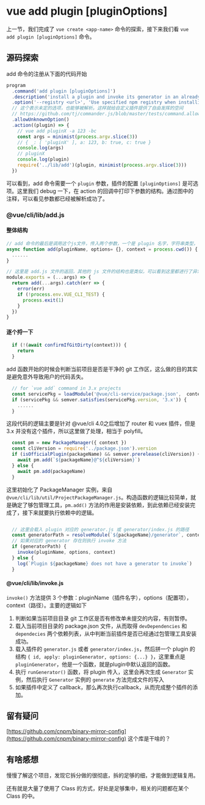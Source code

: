 # vue add plugin [pluginOptions]

上一节，我们完成了 `vue create <app-name>` 命令的探索，接下来我们看 `vue add plugin [pluginOptions]` 命令。

## 源码探索

add 命令的注册从下面的代码开始
```js
program
  .command('add plugin [pluginOptions]')
  .description('install a plugin and invoke its generator in an already created project')
  .option('--registry <url>', 'Use specified npm registry when installing dependencies (only for npm)')
  // 这个表示未定的选项，也能够被解析。这样就给自定义插件提供了自由发挥的空间
  // https://github.com/tj/commander.js/blob/master/tests/command.allowUnknownOptions.test.js
  .allowUnknownOption()
  .action((plugin) => {
    // vue add pluginX -a 123 -bc
    const args = minimist(process.argv.slice(3))
    // { _: [ 'pluginX' ], a: 123, b: true, c: true }
    console.log(args)
    // pluginX
    console.log(plugin)
    require('../lib/add')(plugin, minimist(process.argv.slice(3)))
  })
```
可以看到，add 命令需要一个 `plugin` 参数，插件的配置 `[pluginOptions]` 是可选项。这里我们 debug 一下，在 action 的回调中打印下参数的结构。通过图中的注释，可以看见参数都已经被解析成功了。

### @vue/cli/lib/add.js

#### 整体结构


```js
// add 命令的最后是调用这个js文件，传入两个参数，一个是 plugin 名字，字符串类型，一个是 `{ _: [ 'pluginX' ], a: 123, b: true, c: true }` 这个结构的参数对象。
async function add(pluginName, options= {}, context = process.cwd()) {
  ......
}

// 这里是 add.js 文件的返回，其他的 js 文件的结构也是类似，可以看到这里都进行了异常处理。
module.exports = (...args) => {
  return add(...args).catch(err => {
    error(err)
    if (!process.env.VUE_CLI_TEST) {
      process.exit(1)
    }
  })
}
```

#### 逐个捋一下

```js
  if (!(await confirmIfGitDirty(context))) {
    return
  }
```
add 函数开始的时候会判断当前项目是否是干净的 git 工作区，这么做的目的其实是避免意外导致用户的代码丢失。

```js
  // for `vue add` command in 3.x projects
  const servicePkg = loadModule('@vue/cli-service/package.json',  context)
  if (servicePkg && semver.satisfies(servicePkg.version, '3.x')) {
    ......
  }
```
这段代码的逻辑主要是针对 @vue/cli 4.0之后增加了 router 和 vuex 插件，但是 3.x 并没有这个插件，所以这里做了处理，相当于 polyfill。

```js
  const pm = new PackageManager({ context })
  const cliVersion = require('../package.json').version
  if (isOfficialPlugin(packageName) && semver.prerelease(cliVersion)) {
    await pm.add(`${packageName}@^${cliVersion}`)
  } else {
    await pm.add(packageName)
  }
```
这里初始化了 PackageManager 实例，来自 `@vue/cli/lib/util/ProjectPackageManager.js`。构造函数的逻辑比较简单，就是确定了够包管理工具，`pm.add()` 方法的作用是安装依赖，到此依赖已经安装完成了，接下来就要执行依赖中的逻辑。

```js

  // 这里会载入 plugin 对应的 generator.js 或 generator/index.js 的路径
  const generatorPath = resolveModule(`${packageName}/generator`, context)
  // 如果对应的 generator 存在则执行 invoke 方法
  if (generatorPath) {
    invoke(pluginName, options, context)
  } else {
    log(`Plugin ${packageName} does not have a generator to invoke`)
  }
```

#### @vue/cli/lib/invoke.js

`invoke()` 方法提供 3 个参数：pluginName（插件名字），options（配置项），context（路径）。主要的逻辑如下

1. 判断如果当前项目目录 git 工作区是否有修改单未提交的内容，有则暂停。
2. 载入当前项目目录的 package.json 文件，从而取得 `devDependencies` 和 `dependecies` 两个依赖列表，从中判断当前插件是否已经通过包管理工具安装成功。
3. 载入插件的 `generator.js` 或者 `generator/index.js`，然后拼一个 plugin 的结构 `{ id, apply: pluginGenerator, options: {...} }`，这里重点是 `pluginGenerator`，他是一个函数，就是plugin中默认返回的函数。
4. 执行 `runGenerator()` 函数，将 plugin 传入，这里会再次生成 `Generator` 实例，然后执行 `Generator` 实例的 `generate` 方法完成文件的写入
5. 如果插件中定义了 callback，那么再次执行callback，从而完成整个插件的添加。


## 留有疑问

[https://github.com/cnpm/binary-mirror-config](https://github.com/cnpm/binary-mirror-config) 这个库是干啥的？

## 有啥感想
慢慢了解这个项目，发现它拆分做的很彻底，拆的足够的细，才能做到逻辑复用。

还有就是大量了使用了 Class 的方式，好处是足够集中，相关的问题都在某个 Class 的中。